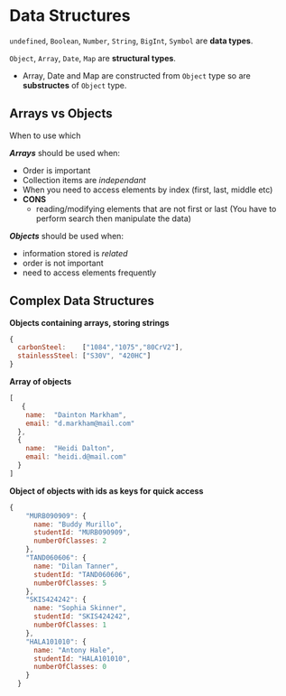 # Data Structures

`undefined`, `Boolean`, `Number`, `String`, `BigInt`, `Symbol` are **data types**.

`Object`, `Array`, `Date`, `Map` are **structural types**.
- Array, Date and Map are constructed from `Object` type so are **substructes** of `Object` type.

## **Arrays vs Objects**

When to use which

***Arrays*** should be used when:
- Order is important
- Collection items are *independant*
- When you need to access elements by index (first, last, middle etc)
- **CONS**
    - reading/modifying elements that are not first or last (You have to perform search then manipulate the data)

***Objects*** should be used when:
- information stored is *related*
- order is not important
- need to access elements frequently

## **Complex Data Structures**

**Objects containing arrays, storing strings**
```js
{
  carbonSteel:    ["1084","1075","80CrV2"],
  stainlessSteel: ["S30V", "420HC"]  
}
```

**Array of objects**
```js
[
   {
    name:  "Dainton Markham",
    email: "d.markham@mail.com"
  },
  {
    name:  "Heidi Dalton",
    email: "heidi.d@mail.com"
  }
]
```

**Object of objects with ids as keys for quick access**
```js
{
    "MURB090909": {
      name: "Buddy Murillo",
      studentId: "MURB090909",
      numberOfClasses: 2
    },
    "TAND060606": {
      name: "Dilan Tanner",
      studentId: "TAND060606",
      numberOfClasses: 5
    },
    "SKIS424242": {
      name: "Sophia Skinner",
      studentId: "SKIS424242",
      numberOfClasses: 1
    },
    "HALA101010": {
      name: "Antony Hale",
      studentId: "HALA101010",
      numberOfClasses: 0
    }
  }
```


